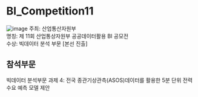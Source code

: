 # BI_Competition11

![image](https://github.com/CocoRoF/BI_Competition11/assets/101104772/a678469a-9e1a-419e-951d-0fe73ccdc41b)
주최: 산업통산자원부 <br>
명칭: 제 11회 산업통상자원부 공공데이터활용 BI 공모전<br>
수상: 빅데이터 분석 부문 [본선 진출]

## 참석부문  

빅데이터 분석부문 과제 4: 전국 종관기상관측(ASOS)데이터를 활용한 5분 단위 전력수요 예측 모델 제안


